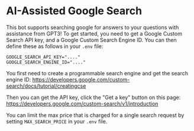 # AI-Assisted Google Search  
This bot supports searching google for answers to your questions with assistance from GPT3! To get started, you need to get a Google Custom Search API key, and a Google Custom Search Engine ID. You can then define these as follows in your `.env` file:  
```env  
GOOGLE_SEARCH_API_KEY="...."  
GOOGLE_SEARCH_ENGINE_ID="...."  
```  
  
You first need to create a programmable search engine and get the search engine ID: https://developers.google.com/custom-search/docs/tutorial/creatingcse  
  
Then you can get the API key, click the "Get a key" button on this page: https://developers.google.com/custom-search/v1/introduction  

You can limit the max price that is charged for a single search request by setting `MAX_SEARCH_PRICE` in your `.env` file.